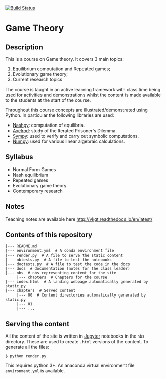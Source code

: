 [![Build
Status](https://travis-ci.org/drvinceknight/gt.svg?branch=master)](https://travis-ci.org/drvinceknight/gt)

# Game Theory

## Description

This is a course on Game theory. It covers 3 main topics:

1. Equilibrium computation and Repeated games;
2. Evolutionary game theory;
3. Current research topics

The course is taught in an active learning framework with class time being used
for activities and demonstrations whilst the content is made available to the
students at the start of the course.

Throughout this course concepts are illustrated/demonstrated using
Python. In particular the following libraries are used:

- [Nashpy](https://github.com/drvinceknight/Nashpy): computation of
  equilibria.
- [Axelrod](http://axelrod.readthedocs.io/en/stable/): study of the Iterated
  Prisoner's Dilemma.
- [Sympy](http://www.sympy.org/en/index.html): used to verify and carry out
  symbolic computations.
- [Numpy](http://www.numpy.org): used for various linear algebraic calculations.

## Syllabus

- Normal Form Games
- Nash equilibrium
- Repeated games
- Evolutionary game theory
- Contemporary research

## Notes

Teaching notes are available here http://vkgt.readthedocs.io/en/latest/

## Contents of this repository

```
|--- README.md
|--- environment.yml  # A conda environment file
|--- render.py  # A file to serve the static content
|--- nbtests.py  # A file to test the notebooks
|--- doctests.py  # A file to test the code in the docs
|--- docs  # documentation (notes for the class leader)
|--- nbs  # nbs representing content for the site
     |--- chapters  # Chapters for the course
|--- index.html  # A landing webpage automatically generated by static.py
|--- chapters  # Served content
     |--- 00  # Content directories automatically generated by static.py
     |--- 01
     |--- ...
```

## Serving the content

All the content of the site is written in [Jupyter](http://jupyter.org/)
notebooks in the `nbs` directory. These are used to create `.html`
versions of the content. To generate all the files:

```
$ python render.py
```

This requires python 3+. An anaconda virtual environment file `environment.yml`
is available.

